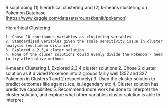 R scipt doing (1) hierarhical clustering and (2) k-means clustering on Pokemon Database (https://www.kaggle.com/datasets/rounakbanik/pokemon)

Hierarhical Clustering

    1. Chose 10 continuous variables as clustering variables
    2. Standardised variables given the scale sensitivity issue in cluster analysis (euclidean distance)
    3. Explored a 2,3,4 cluter solution
    4. None of the cluser solutions could evenly divide the Pokemon - need to try alternative methods

K-means Clustering
    1. Explored 2,3,4 cluster solutions
    2. Chose 2 cluster solution as it divided Pokemon into 2 groups fairly well (357 and 327 Pokemon in Clusters 1 and 2 respectively)
    3. Used the cluster solution to predict outcomes like against_ice, is_legendary etc
    4. Cluster solution has predicitve capabilitites
    5. Recommend more work be done to interpret the cluster solution, and explore what other variables cluster solution is able to interpret
